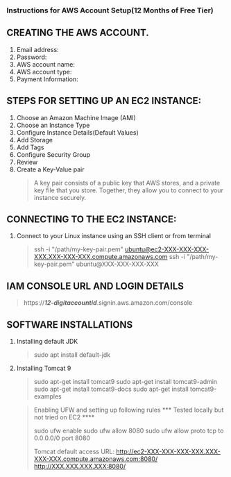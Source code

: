 ### Instructions for AWS Account Setup(12 Months of Free Tier) 

## CREATING THE AWS ACCOUNT.

1. Email address:
2. Password:
3. AWS account name:
4. AWS account type:
5. Payment Information:


## STEPS FOR SETTING UP AN EC2 INSTANCE:

1. Choose an Amazon Machine Image (AMI)
2. Choose an Instance Type
3. Configure Instance Details(Default Values)
4. Add Storage
5. Add Tags
6. Configure Security Group
7. Review
8. Create a Key-Value pair
    > A key pair consists of a public key that AWS stores, and a private key file that you store.
    > Together, they allow you to connect to your instance securely.

## CONNECTING TO THE EC2 INSTANCE:

1. Connect to your Linux instance using an SSH client or from terminal
    > ssh -i "/path/my-key-pair.pem" ubuntu@ec2-XXX-XXX-XXX-XXX.XXX-XXX-XXX.compute.amazonaws.com
    > ssh -i "/path/my-key-pair.pem" ubuntu@XXX-XXX-XXX-XXX


## IAM CONSOLE URL AND LOGIN DETAILS

   > https://***12-digitaccountid***.signin.aws.amazon.com/console

## SOFTWARE INSTALLATIONS

1. Installing default JDK

   > sudo apt install default-jdk

2. Installing Tomcat 9

   > sudo apt-get install tomcat9
   > sudo apt-get install tomcat9-admin
   > sudo apt-get install tomcat9-docs
   > sudo apt-get install tomcat9-examples

   > Enabling UFW and setting up following rules
   > *** Tested locally but not tried on EC2 ****
   >
   > sudo ufw enable
   > sudo ufw allow 8080
   > sudo ufw allow proto tcp to 0.0.0.0/0 port 8080
   >
   > Tomcat default access URL:
   > http://ec2-XXX-XXX-XXX-XXX.XXX-XXX-XXX.compute.amazonaws.com:8080/
   > http://XXX.XXX.XXX.XXX:8080/
